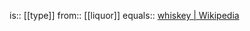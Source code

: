 is:: [[type]]
from:: [[liquor]]
equals:: [whiskey | Wikipedia](https://en.wikipedia.org/wiki/Whisky)
